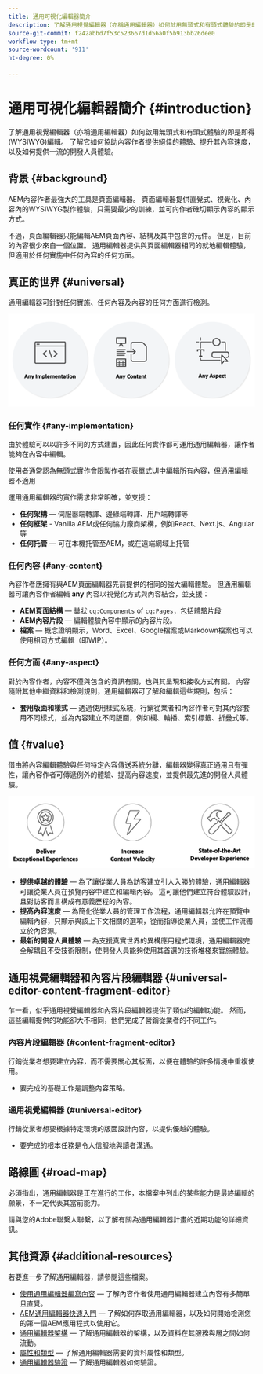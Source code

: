 ```yaml
---
title: 通用可視化編輯器簡介
description: 了解通用視覺編輯器（亦稱通用編輯器）如何啟用無頭式和有頭式體驗的即是即得(WYSIWYG)編輯。 了解它如何協助內容作者提供絕佳的體驗、提升其內容速度，以及如何提供一流的開發人員體驗。
source-git-commit: f242abbd7f53c523667d1d56a0f5b913bb26dee0
workflow-type: tm+mt
source-wordcount: '911'
ht-degree: 0%

---
```



# 通用可視化編輯器簡介 {#introduction}

了解通用視覺編輯器（亦稱通用編輯器）如何啟用無頭式和有頭式體驗的即是即得(WYSIWYG)編輯。 了解它如何協助內容作者提供絕佳的體驗、提升其內容速度，以及如何提供一流的開發人員體驗。

## 背景 {#background}

AEM內容作者最強大的工具是頁面編輯器。 頁面編輯器提供直覺式、視覺化、內容內的WYSIWYG製作體驗，只需要最少的訓練，並可向作者確切顯示內容的顯示方式。

不過，頁面編輯器只能編輯AEM頁面內容、結構及其中包含的元件。 但是，目前的內容很少來自一個位置。 通用編輯器提供與頁面編輯器相同的就地編輯體驗，但適用於任何實施中任何內容的任何方面。

## 真正的世界 {#universal}

通用編輯器可針對任何實施、任何內容及內容的任何方面進行檢測。

![什麼讓它成為普世](assets/universal.png)

### 任何實作 {#any-implementation}

由於體驗可以以許多不同的方式建置，因此任何實作都可運用通用編輯器，讓作者能夠在內容中編輯。

使用者通常認為無頭式實作會限製作者在表單式UI中編輯所有內容，但通用編輯器不適用

運用通用編輯器的實作需求非常明確，並支援：

* **任何架構**  — 伺服器端轉譯、邊緣端轉譯、用戶端轉譯等
* **任何框架** - Vanilla AEM或任何協力廠商架構，例如React、Next.js、Angular等
* **任何托管**  — 可在本機托管至AEM，或在遠端網域上托管

### 任何內容 {#any-content}

內容作者應擁有與AEM頁面編輯器先前提供的相同的強大編輯體驗。 但通用編輯器可讓內容作者編輯 **any** 內容以視覺化方式與內容結合，並支援：

* **AEM頁面結構**  — 巢狀 `cq:Components` of `cq:Pages`，包括體驗片段
* **AEM內容片段**  — 編輯體驗內容中顯示的內容片段。
* **檔案**  — 概念證明顯示，Word、Excel、Google檔案或Markdown檔案也可以使用相同方式編輯（即WIP）。

### 任何方面 {#any-aspect}

對於內容作者，內容不僅與包含的資訊有關，也與其呈現和接收方式有關。 內容隨附其他中繼資料和檢測規則，通用編輯器可了解和編輯這些規則，包括：

* **套用版面和樣式**  — 透過使用樣式系統，行銷從業者和內容作者可對其內容套用不同樣式，並為內容建立不同版面，例如欄、輪播、索引標籤、折疊式等。

## 值 {#value}

借由將內容編輯體驗與任何特定內容傳送系統分離，編輯器變得真正通用且有彈性，讓內容作者可傳遞例外的體驗、提高內容速度，並提供最先進的開發人員體驗。

![通用編輯器的價值](assets/value.png)

* **提供卓越的體驗**  — 為了讓從業人員為訪客建立引人入勝的體驗，通用編輯器可讓從業人員在預覽內容中建立和編輯內容。 這可讓他們建立符合體驗設計，且對訪客而言構成有意義歷程的內容。
* **提高內容速度**  — 為簡化從業人員的管理工作流程，通用編輯器允許在預覽中編輯內容，只顯示與該上下文相關的選項，從而指導從業人員，並使工作流獨立於內容源。
* **最新的開發人員體驗**  — 為支援真實世界的異構應用程式環境，通用編輯器完全解耦且不受技術限制，使開發人員能夠使用其首選的技術堆棧來實施體驗。

## 通用視覺編輯器和內容片段編輯器 {#universal-editor-content-fragment-editor}

乍一看，似乎通用視覺編輯器和內容片段編輯器提供了類似的編輯功能。 然而，這些編輯提供的功能卻大不相同，他們完成了營銷從業者的不同工作。

### 內容片段編輯器 {#content-fragment-editor}

行銷從業者想要建立內容，而不需要關心其版面，以便在體驗的許多情境中重複使用。

* 要完成的基礎工作是調整內容策略。

### 通用視覺編輯器 {#universal-editor}

行銷從業者想要根據特定環境的版面設計內容，以提供優越的體驗。

* 要完成的根本任務是令人信服地與讀者溝通。

## 路線圖 {#road-map}

必須指出，通用編輯器是正在進行的工作，本檔案中列出的某些能力是最終編輯的願景，不一定代表其當前能力。

請與您的Adobe聯繫人聯繫，以了解有關為通用編輯器計畫的近期功能的詳細資訊。

## 其他資源 {#additional-resources}

若要進一步了解通用編輯器，請參閱這些檔案。

* [使用通用編輯器編寫內容](authoring.md)  — 了解內容作者使用通用編輯器建立內容有多簡單且直覺。
* [AEM通用編輯器快速入門](getting-started.md)  — 了解如何存取通用編輯器，以及如何開始檢測您的第一個AEM應用程式以使用它。
* [通用編輯器架構](architecture.md)  — 了解通用編輯器的架構，以及資料在其服務與層之間如何流動。
* [屬性和類型](attributes-types.md)  — 了解通用編輯器需要的資料屬性和類型。
* [通用編輯器驗證](authentication.md)  — 了解通用編輯器如何驗證。
